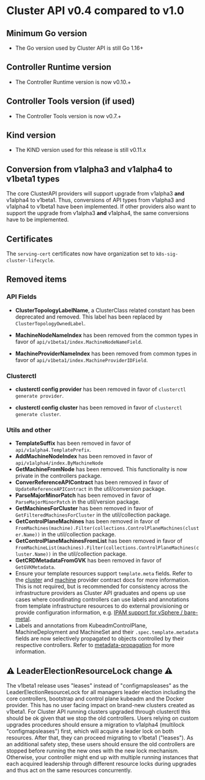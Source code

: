 # Cluster API v0.4 compared to v1.0

## Minimum Go version

- The Go version used by Cluster API is still Go 1.16+

## Controller Runtime version

- The Controller Runtime version is now v0.10.+

## Controller Tools version (if used)

- The Controller Tools version is now v0.7.+

## Kind version

- The KIND version used for this release is still v0.11.x

## Conversion from v1alpha3 and v1alpha4 to v1beta1 types

The core ClusterAPI providers will support upgrade from v1alpha3 **and** v1alpha4 to v1beta1. Thus, conversions of API types
from v1alpha3 and v1alpha4 to v1beta1 have been implemented. If other providers also want to support the upgrade from v1alpha3 **and**
v1alpha4, the same conversions have to be implemented.

## Certificates

The `serving-cert` certificates now have organization set to `k8s-sig-cluster-lifecycle`.

## Removed items

### API Fields

- **ClusterTopologyLabelName**, a ClusterClass related constant has been deprecated and removed. This label has been replaced by `ClusterTopologyOwnedLabel`.

- **MachineNodeNameIndex** has been removed from the common types in favor of `api/v1beta1/index.MachineNodeNameField`.

- **MachineProviderNameIndex** has been removed from common types in favor of `api/v1beta1/index.MachineProviderIDField`.

### Clusterctl

- **clusterctl config provider** has been removed in favor of `clusterctl generate provider`.

- **clusterctl config cluster** has been removed in favor of `clusterctl generate cluster`.

### Utils and other

- **TemplateSuffix** has been removed in favor of `api/v1alpha4.TemplatePrefix`.
- **AddMachineNodeIndex** has been removed in favor of `api/v1alpha4/index.ByMachineNode`
- **GetMachineFromNode** has been removed. This functionality is now private in the controllers package.
- **ConverReferenceAPIContract** has been removed in favor of `UpdateReferenceAPIContract` in the util/conversion package.
- **ParseMajorMinorPatch** has been removed in favor of `ParseMajorMinorPatch` in the util/version package.
- **GetMachinesForCluster** has been removed in favor of `GetFilteredMachinesForCluster` in the util/collection package.
- **GetControlPlaneMachines** has been removed in favor of `FromMachines(machine).Filter(collections.ControlPlaneMachines(cluster.Name))`  in the util/collection package.
- **GetControlPlaneMachinesFromList** has been removed in favor of `FromMachineList(machines).Filter(collections.ControlPlaneMachines(cluster.Name))` in the util/collection package.
- **GetCRDMetadataFromGVK** has been removed in favor of `GetGVKMetadata`.
- Ensure your template resources support `template.meta` fields. Refer to the [cluster][cluster-contract] and
  [machine][machine-contract] provider contract docs for more information. This is not required, but is recommended for
  consistency across the infrastructure providers as Cluster API graduates and opens up use cases where coordinating
  controllers can use labels and annotations from template infrastructure resources to do external provisioning or
  provide configuration information, e.g. [IPAM support for vSphere / bare-metal][capv-ipam]. 
- Labels and annotations from KubeadmControlPlane, MachineDeployment and MachineSet and their `.spec.template.metadata` fields are now selectively propagated to objects controlled by their respective controllers. Refer to [metadata-propagation] for more information.

## ⚠ LeaderElectionResourceLock change ⚠

The v1beta1 release uses "leases" instead of "configmapsleases" as the LeaderElectionResourceLock for all managers leader election including the core controllers, bootstrap and control plane kubeadm and the Docker provider.
This has no user facing impact on brand-new clusters created as v1beta1.
For Cluster API running clusters upgraded through clusterctl this should be ok given that we stop the old controllers.
Users relying on custom upgrades procedures should ensure a migration to v1alpha4 (multilock "configmapsleases") first, which will acquire a leader lock on both resources. After that, they can proceed migrating to v1beta1 ("leases"). As an additional safety step, these users should ensure the old controllers are stopped before running the new ones with the new lock mechanism.
Otherwise, your controller might end up with multiple running instances that each acquired leadership through different resource locks during upgrades and thus act on the same resources concurrently.


[cluster-contract]: ./cluster-infrastructure.md
[machine-contract]: ./machine-infrastructure.md
[metadata-propagation]: ../../developer/architecture/controllers/metadata-propagation.md
[capv-ipam]: https://github.com/kubernetes-sigs/cluster-api-provider-vsphere/pull/1210
